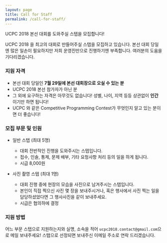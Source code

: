 ```yaml
---
layout: page
title: Call for Staff
permalink: /call-for-staff/
---
```


UCPC 2018 본선 대회를 도와주실 스탭을 모집합니다!

UCPC 2018 을 최고의 대회로 만들어주실 스탭을 모집하고 있습니다.
본선 대회 당일엔 많은 일손이 필요하지만 저희 운영진만으로 진행하기엔 부족합니다.
여러분의 도움을 기다리겠습니다.

### 지원 자격

 * 본선 대회 당일인 **7월 29일에 본선 대회장으로 오실 수 있는 분**
 * UCPC 2018 본선 참가자가 아닌 분
 * 그 외에 요구하는 자격은 아무것도 없습니다!
   성별, 나이, 지역 등등 상관없이 **인간**이기만 하면 됩니다!
 * UCPC 와 같은 Competitive Programming Contest가 무엇인지 알고 있는 분이면 더 좋습니다!

### 모집 부문 및 인원

 * 일반 스탭 (최대 5명)
   * 대회 전반적인 진행을 도와주시는 스탭입니다.
   * 접수, 인솔, 통제, 문제 배부, 기타 요청사항 처리 등의 일을 하게 됩니다.
   * 시급 8,000원

 * 사진 촬영 스탭 (최대 1명)
   * 대회 진행 중에 현장의 모습을 사진으로 남겨주시는 스탭입니다.
   * 본인이 직접 찍으신 사진 몇 장을 보내주시거나,
     혹은 행사에서 사진 찍는 일을 담당하셨었다면 그 행사사진을 같이 보내주세요.
   * 시급은 협의하에 결정

### 지원 방법

어느 부문 스탭으로 지원하는지와 실명, 소속을 적어
`ucpc2018.contact@gmail.com`으로 메일 보내주세요!
스탭으로 선정되면 보내주신 이메일 주소로 연락 드리겠습니다.
